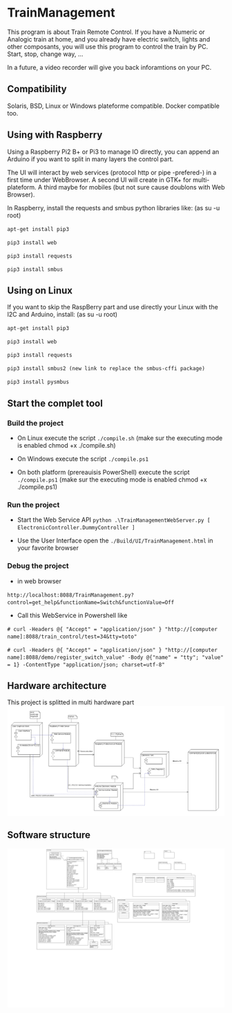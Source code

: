 # TrainManagement

This program is about Train Remote Control.
If you have a Numeric or Analogic train at home, and you already have electric switch, lights and other composants,
you will use this program to control the train by PC.
Start, stop, change way, ...

In a future, a video recorder will give you back inforamtions on your PC.

## Compatibility

Solaris, BSD, Linux or Windows plateforme compatible.
Docker compatible too.


## Using with Raspberry

Using a Raspberry Pi2 B+ or Pi3 to manage IO directly,
you can append an Arduino if you want to split in many layers the control part.

The UI will interact by web services (protocol http or pipe -prefered-) in a first time under WebBrowser.
A second UI will create in GTK+ for multi-plateform. A third maybe for mobiles (but not sure cause doublons with Web Browser).

In Raspberry, install the requests and smbus python libraries like:
(as su -u root)

`apt-get install pip3`

`pip3 install web`

`pip3 install requests`

`pip3 install smbus`

## Using on Linux

If you want to skip the RaspBerry part and use directly your Linux with the I2C and Arduino, install:
(as su -u root)

`apt-get install pip3`

`pip3 install web`

`pip3 install requests`

`pip3 install smbus2 (new link to replace the smbus-cffi package)`

`pip3 install pysmbus`

## Start the complet tool

### Build the project

 - On Linux
execute the script `./compile.sh` (make sur the executing mode is enabled chmod +x ./compile.sh)
 
 - On Windows
execute the script `./compile.ps1`

 - On both platform (prereauisis PowerShell)
execute the script `./compile.ps1` (make sur the executing mode is enabled chmod +x ./compile.ps1)

### Run the project

 - Start the Web Service API
`python .\TrainManagementWebServer.py [ ElectronicController.DummyController ]`

 - Use the User Interface
open the `./Build/UI/TrainManagement.html` in your favorite browser

### Debug the project

 - in web browser
 
 `http://localhost:8088/TrainManagement.py?control=get_help&functionName=Switch&functionValue=Off`

 - Call this WebService in Powershell like
 
`# curl -Headers @{ "Accept" = "application/json" } "http://[computer name]:8088/train_control/test=34&tty=toto"`

`# curl -Headers @{ "Accept" = "application/json" } "http://[computer name]:8088/demo/register_switch_value" -Body @{"name" = "tty"; "value" = 1} -ContentType "application/json; charset=utf-8"`


## Hardware architecture

This project is splitted in multi hardware part
![Deployment diagram](Documentation/diagrams/Diagrammededeploiement.png)


## Software structure

![class diagram](Documentation/diagrams/Diagrammedeclasses.png)

